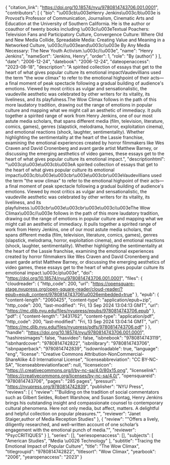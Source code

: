 {
   "citation_link": "https://doi.org/10.18574/nyu/9780814743706.001.0001",
   "contributors": [
     {
       "bio": "\u003cb\u003eHenry Jenkins\u003c/b\u003e is Provost’s Professor of Communication, Journalism, Cinematic Arts and Education at the University of Southern California. He is the author or coauthor of twenty books including \u003ci\u003eTextual Poachers: Television Fans and Participatory Culture, Convergence Culture: Where Old and New Media Collide, Spreadable Media: Creating Value and Meaning in a Networked Culture, \u003c/i\u003eand\u003ci\u003e By Any Media Necessary: The New Youth Activism.\u003c/i\u003e",
       "name": "Henry Jenkins",
       "nameSort": "Jenkins, Henry",
       "order": 1,
       "role": "By (author)"
     }
   ],
   "date": "2006-12-24",
   "datebook": "2006-12-24",
   "dateopenaccess": "2023-08-18",
   "description": "A spirited collection of essays that get to the heart of what gives popular culture its emotional impactVaudevillians used the term \"the wow climax\" to refer to the emotional highpoint of their acts—a final moment of peak spectacle following a gradual building of audience's emotions. Viewed by most critics as vulgar and sensationalistic, the vaudeville aesthetic was celebrated by other writers for its vitality, its liveliness, and its playfulness.The Wow Climax follows in the path of this more laudatory tradition, drawing out the range of emotions in popular culture and mapping what we might call an aesthetic of immediacy. It pulls together a spirited range of work from Henry Jenkins, one of our most astute media scholars, that spans different media (film, television, literature, comics, games), genres (slapstick, melodrama, horror, exploitation cinema), and emotional reactions (shock, laughter, sentimentality). Whether highlighting the sentimentality at the heart of the Lassie franchise, examining the emotional experiences created by horror filmmakers like Wes Craven and David Cronenberg and avant garde artist Matthew Barney, or discussing the emerging aesthetics of video games, these essays get to the heart of what gives popular culture its emotional impact.",
   "descriptionhtml": "\u003cp\u003e\u003cb\u003eA spirited collection of essays that get to the heart of what gives popular culture its emotional impact\u003c/b\u003e\u003cbr\u003e\u003cbr\u003eVaudevillians used the term \"the wow climax\" to refer to the emotional highpoint of their acts—a final moment of peak spectacle following a gradual building of audience's emotions. Viewed by most critics as vulgar and sensationalistic, the vaudeville aesthetic was celebrated by other writers for its vitality, its liveliness, and its playfulness.\u003cbr\u003e\u003cbr\u003e\u003ci\u003eThe Wow Climax\u003c/i\u003e follows in the path of this more laudatory tradition, drawing out the range of emotions in popular culture and mapping what we might call an aesthetic of immediacy. It pulls together a spirited range of work from Henry Jenkins, one of our most astute media scholars, that spans different media (film, television, literature, comics, games), genres (slapstick, melodrama, horror, exploitation cinema), and emotional reactions (shock, laughter, sentimentality). Whether highlighting the sentimentality at the heart of the Lassie franchise, examining the emotional experiences created by horror filmmakers like Wes Craven and David Cronenberg and avant garde artist Matthew Barney, or discussing the emerging aesthetics of video games, these essays get to the heart of what gives popular culture its emotional impact.\u003c/p\u003e",
   "doi": "https://doi.org/10.18574/nyu/9780814743706.001.0001",
   "files": {
     "cloudreader": {
       "http_code": 200,
       "url": "https://opensquare-stage.nyupress.org/open-square-reader/cloud-reader/?epub=epub_content/9780814743706\u0026embedded=true"
     },
     "epub": {
       "content-length": "2060425",
       "content-type": "application/epub+zip",
       "http_code": 200,
       "last-modified": "Fri, 13 Sep 2024 13:04:13 GMT",
       "url": "https://mc.dlib.nyu.edu/files/nyupress/epubs/9780814743706.epub"
     },
     "pdf": {
       "content-length": "3431762",
       "content-type": "application/pdf",
       "http_code": 200,
       "last-modified": "Fri, 13 Sep 2024 13:04:14 GMT",
       "url": "https://mc.dlib.nyu.edu/files/nyupress/pdfs/9780814743706.pdf"
     }
   },
   "handle": "https://doi.org/10.18574/nyu/9780814743706.001.0001",
   "hashiresimages": false,
   "hasvideo": false,
   "isbnebook": "9780814743119",
   "isbnhardcover": "9780814742822",
   "isbnlibrary": "9780814743706",
   "isbnpaperback": "9780814742839",
   "isdownloadable": true,
   "language": "eng",
   "license": "Creative Commons Attribution-NonCommercial-ShareAlike 4.0 International License",
   "licenseabbreviation": "CC BY-NC-SA",
   "licenseabbreviationfacet": null,
   "licenseicon": "https://i.creativecommons.org/l/by-nc-sa/4.0/80x15.png",
   "licenselink": "https://creativecommons.org/licenses/by-nc-sa/4.0/",
   "opensquareid": "9780814743706",
   "pages": "285 pages",
   "pressurl": "https://nyupress.org/9780814742839",
   "publisher": "NYU Press",
   "reviews": [
     {
       "review": "\"Building on the tradition of social commentators such as Gilbert Seldes, Robert Warshow, and Susan Sontag, Henry Jenkins brings his outstanding insight and compassionate counsel to contemporary cultural phenomena. Here not only media, but affect, matters. A delightful and helpful collection on popular pleasures.\"",
       "reviewer": "Janet Staiger,author of Media Reception Studies"
     },
     {
       "review": "\"Offers a lively, diligently researched, and well-written account of one scholar’s engagement with the emotional punch of media.\"",
       "reviewer": "PsycCRITIQUES"
     }
   ],
   "series": [],
   "seriesopenaccess": [],
   "subjects": [
     "American Studies",
     "Media \u0026 Technology"
   ],
   "subtitle": "Tracing the Emotional Impact of Popular Culture",
   "title": "The Wow Climax",
   "titlegroupid": "9780814742822",
   "titlesort": "Wow Climax",
   "yearbook": "2006",
   "yearopenaccess": "2023"
 }
